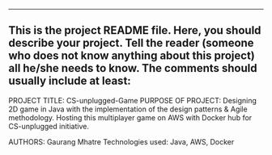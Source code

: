 ------------------------------------------------------------------------
This is the project README file. Here, you should describe your project.
Tell the reader (someone who does not know anything about this project)
all he/she needs to know. The comments should usually include at least:
------------------------------------------------------------------------

PROJECT TITLE: CS-unplugged-Game
PURPOSE OF PROJECT: 
  Designing 2D game in Java with the implementation of the design patterns & Agile methodology. 
   Hosting this multiplayer game on AWS with Docker hub for CS-unplugged initiative.

AUTHORS: Gaurang Mhatre
Technologies used: Java, AWS, Docker  
